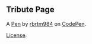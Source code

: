 Tribute Page
------------


A [Pen](https://codepen.io/rbrtm984/pen/rNJeeey) by [rbrtm984](https://codepen.io/rbrtm984) on [CodePen](https://codepen.io).

[License](https://codepen.io/license/pen/rNJeeey).